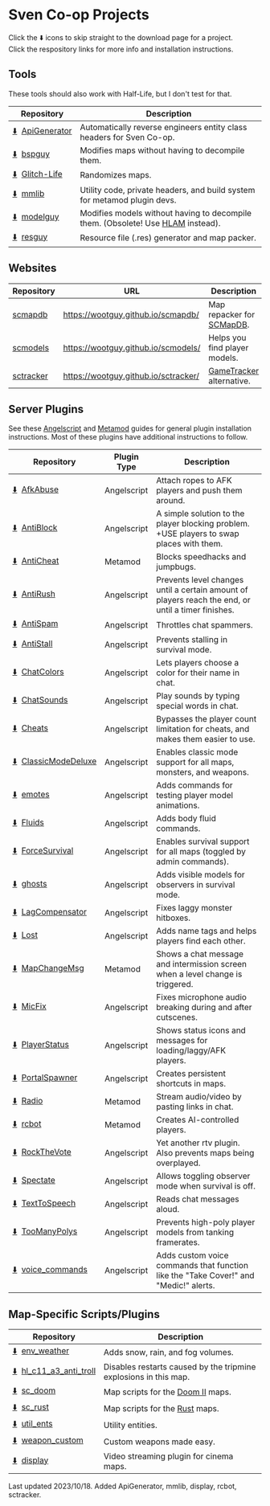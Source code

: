 # Sven Co-op Projects

Click the :arrow_down: icons to skip straight to the download page for a project.  
Click the respository links for more info and installation instructions.

## Tools
These tools should also work with Half-Life, but I don't test for that.

| Repository | Description |
| --- | --- |
| [:arrow_down:](https://github.com/wootguy/ApiGenerator)&nbsp;&nbsp;[ApiGenerator](https://github.com/wootguy/ApiGenerator) | Automatically reverse engineers entity class headers for Sven Co-op. |
| [:arrow_down:](https://github.com/wootguy/bspguy/releases/latest)&nbsp;&nbsp;[bspguy](https://github.com/wootguy/bspguy) | Modifies maps without having to decompile them. |
| [:arrow_down:](https://github.com/wootguy/Glitch-Life/releases/latest)&nbsp;&nbsp;[Glitch-Life](https://github.com/wootguy/Glitch-Life) | Randomizes maps. |
| [:arrow_down:](https://github.com/wootguy/mmlib#creating-a-new-project-that-uses-mmlib)&nbsp;&nbsp;[mmlib](https://github.com/wootguy/mmlib) | Utility code, private headers, and build system for metamod plugin devs. |
| [:arrow_down:](https://github.com/wootguy/modelguy/releases/latest)&nbsp;&nbsp;[modelguy](https://github.com/wootguy/modelguy) | Modifies models without having to decompile them. (Obsolete! Use [HLAM](https://github.com/Solokiller/HL_Tools/releases) instead).  |
| [:arrow_down:](https://github.com/wootguy/resguy/releases/latest)&nbsp;&nbsp;[resguy](https://github.com/wootguy/resguy) | Resource file (.res) generator and map packer. |

## Websites
| Repository | URL | Description |
| --- | --- | --- |
| [scmapdb](https://github.com/wootguy/scmapdb) | https://wootguy.github.io/scmapdb/ | Map repacker for [SCMapDB](http://scmapdb.com/). |
| [scmodels](https://github.com/wootguy/scmodels) | https://wootguy.github.io/scmodels/ | Helps you find player models. |
| [sctracker](https://github.com/wootguy/sctracker) | https://wootguy.github.io/sctracker/ | [GameTracker](https://www.gametracker.com/search/hl/?search_by=server_variable&search_by2=gamename&query=Sven%20Co-op) alternative. |

## Server Plugins

See these [Angelscript](https://steamcommunity.com/sharedfiles/filedetails/?id=605607881) and [Metamod](https://github.com/wootguy/metamod-p/blob/master/README.md) guides for general plugin installation instructions. Most of these plugins have additional instructions to follow.

| Repository | Plugin Type | Description |
| --- | --- | --- |
| [:arrow_down:](https://github.com/wootguy/AfkAbuse/archive/master.zip)&nbsp;&nbsp;[AfkAbuse](https://github.com/wootguy/AfkAbuse) | Angelscript | Attach ropes to AFK players and push them around. |
| [:arrow_down:](https://github.com/wootguy/AntiBlock/releases/latest)&nbsp;&nbsp;[AntiBlock](https://github.com/wootguy/AntiBlock) | Angelscript | A simple solution to the player blocking problem. +USE players to swap places with them. |
| [:arrow_down:](https://github.com/wootguy/AntiCheat/releases/latest)&nbsp;&nbsp;[AntiCheat](https://github.com/wootguy/AntiCheat) | Metamod | Blocks speedhacks and jumpbugs. |
| [:arrow_down:](https://github.com/wootguy/AntiRush/releases/latest)&nbsp;&nbsp;[AntiRush](https://github.com/wootguy/AntiRush) | Angelscript | Prevents level changes until a certain amount of players reach the end, or until a timer finishes. |
| [:arrow_down:](https://github.com/wootguy/AntiSpam/archive/master.zip)&nbsp;&nbsp;[AntiSpam](https://github.com/wootguy/AntiSpam) | Angelscript | Throttles chat spammers. |
| [:arrow_down:](https://github.com/wootguy/AntiStall/archive/master.zip)&nbsp;&nbsp;[AntiStall](https://github.com/wootguy/AntiStall) | Angelscript | Prevents stalling in survival mode. |
| [:arrow_down:](https://github.com/wootguy/ChatColors/archive/master.zip)&nbsp;&nbsp;[ChatColors](https://github.com/wootguy/ChatColors) | Angelscript | Lets players choose a color for their name in chat. |
| [:arrow_down:](https://github.com/wootguy/ChatSounds/archive/refs/heads/master.zip)&nbsp;&nbsp;[ChatSounds](https://github.com/wootguy/ChatSounds) | Angelscript | Play sounds by typing special words in chat. |
| [:arrow_down:](https://github.com/wootguy/Cheats/releases/latest)&nbsp;&nbsp;[Cheats](https://github.com/wootguy/Cheats) | Angelscript | Bypasses the player count limitation for cheats, and makes them easier to use. |
| [:arrow_down:](https://github.com/wootguy/ClassicModeDeluxe/releases/latest)&nbsp;&nbsp;[ClassicModeDeluxe](https://github.com/wootguy/ClassicModeDeluxe) | Angelscript | Enables classic mode support for all maps, monsters, and weapons. |
| [:arrow_down:](https://github.com/wootguy/emotes/releases/latest)&nbsp;&nbsp;[emotes](https://github.com/wootguy/emotes) | Angelscript | Adds commands for testing player model animations. |
| [:arrow_down:](https://github.com/wootguy/Fluids/archive/master.zip)&nbsp;&nbsp;[Fluids](https://github.com/wootguy/Fluids) | Angelscript | Adds body fluid commands. |
| [:arrow_down:](https://github.com/wootguy/ForceSurvival/releases/latest)&nbsp;&nbsp;[ForceSurvival](https://github.com/wootguy/ForceSurvival) | Angelscript | Enables survival support for all maps (toggled by admin commands). |
| [:arrow_down:](https://github.com/wootguy/ghosts/releases/latest)&nbsp;&nbsp;[ghosts](https://github.com/wootguy/ghosts) | Angelscript | Adds visible models for observers in survival mode. |
| [:arrow_down:](https://github.com/wootguy/LagCompensator/releases/latest)&nbsp;&nbsp;[LagCompensator](https://github.com/wootguy/LagCompensator) | Angelscript | Fixes laggy monster hitboxes. |
| [:arrow_down:](https://github.com/wootguy/Lost/releases/latest)&nbsp;&nbsp;[Lost](https://github.com/wootguy/Lost) | Angelscript | Adds name tags and helps players find each other. |
| [:arrow_down:](https://github.com/wootguy/MapChangeMsg/releases/latest)&nbsp;&nbsp;[MapChangeMsg](https://github.com/wootguy/MapChangeMsg) | Metamod | Shows a chat message and intermission screen when a level change is triggered. |
| [:arrow_down:](https://github.com/wootguy/MicFix/archive/refs/heads/master.zip)&nbsp;&nbsp;[MicFix](https://github.com/wootguy/MicFix) | Angelscript | Fixes microphone audio breaking during and after cutscenes. |
| [:arrow_down:](https://github.com/wootguy/PlayerStatus/archive/master.zip)&nbsp;&nbsp;[PlayerStatus](https://github.com/wootguy/PlayerStatus) | Angelscript | Shows status icons and messages for loading/laggy/AFK players. |
| [:arrow_down:](https://github.com/wootguy/PortalSpawner/releases/latest)&nbsp;&nbsp;[PortalSpawner](https://github.com/wootguy/PortalSpawner) | Angelscript | Creates persistent shortcuts in maps. |
| [:arrow_down:](https://github.com/wootguy/Radio/archive/refs/heads/master.zip)&nbsp;&nbsp;[Radio](https://github.com/wootguy/Radio) | Metamod | Stream audio/video by pasting links in chat. |
| [:arrow_down:](https://github.com/wootguy/rcbot/releases/latest)&nbsp;&nbsp;[rcbot](https://github.com/wootguy/rcbot) | Metamod | Creates AI-controlled players. |
| [:arrow_down:](https://github.com/wootguy/RockTheVote/archive/master.zip)&nbsp;&nbsp;[RockTheVote](https://github.com/wootguy/RockTheVote) | Angelscript | Yet another rtv plugin. Also prevents maps being overplayed. |
| [:arrow_down:](https://github.com/wootguy/Spectate/archive/master.zip)&nbsp;&nbsp;[Spectate](https://github.com/wootguy/Spectate) | Angelscript | Allows toggling observer mode when survival is off. |
| [:arrow_down:](https://github.com/wootguy/TextToSpeech/releases/latest)&nbsp;&nbsp;[TextToSpeech](https://github.com/wootguy/TextToSpeech) | Angelscript | Reads chat messages aloud. |
| [:arrow_down:](https://github.com/wootguy/TooManyPolys/releases/latest)&nbsp;&nbsp;[TooManyPolys](https://github.com/wootguy/TooManyPolys) | Angelscript | Prevents high-poly player models from tanking framerates. |
| [:arrow_down:](https://github.com/wootguy/voice_commands/releases/latest)&nbsp;&nbsp;[voice_commands](https://github.com/wootguy/voice_commands) | Angelscript | Adds custom voice commands that function like the "Take Cover!" and "Medic!" alerts. |

## Map-Specific Scripts/Plugins

| Repository | Description |
| --- | --- |
| [:arrow_down:](https://github.com/wootguy/env_weather/releases/latest)&nbsp;&nbsp;[env_weather](https://github.com/wootguy/env_weather) | Adds snow, rain, and fog volumes. |
| [:arrow_down:](https://github.com/wootguy/hl_c11_a3_anti_troll/releases/latest)&nbsp;&nbsp;[hl_c11_a3_anti_troll](https://github.com/wootguy/hl_c11_a3_anti_troll) | Disables restarts caused by the tripmine explosions in this map. |
| [:arrow_down:](https://github.com/wootguy/sc_doom/archive/master.zip)&nbsp;&nbsp;[sc_doom](https://github.com/wootguy/sc_doom) | Map scripts for the [Doom II](http://scmapdb.com/map:doom-ii) maps. |
| [:arrow_down:](https://github.com/wootguy/sc_rust/archive/master.zip)&nbsp;&nbsp;[sc_rust](https://github.com/wootguy/sc_rust) | Map scripts for the [Rust](http://scmapdb.com/map:rust) maps. |
| [:arrow_down:](https://github.com/wootguy/util_ents/archive/master.zip)&nbsp;&nbsp;[util_ents](https://github.com/wootguy/util_ents) | Utility entities. |
| [:arrow_down:](https://github.com/wootguy/weapon_custom/releases/latest)&nbsp;&nbsp;[weapon_custom](https://github.com/wootguy/weapon_custom) | Custom weapons made easy. |
| [:arrow_down:](https://github.com/wootguy/display/archive/master.zip)&nbsp;&nbsp;[display](https://github.com/wootguy/display) | Video streaming plugin for cinema maps. |

Last updated 2023/10/18. Added ApiGenerator, mmlib, display, rcbot, sctracker.
